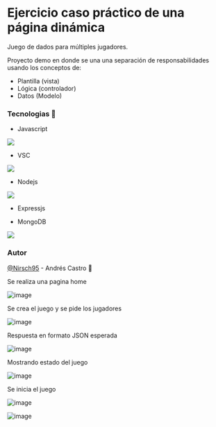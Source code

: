 # Ejercicio caso práctico de una página dinámica

Juego de dados para múltiples jugadores.

Proyecto demo en donde se una una separación de responsabilidades usando los conceptos de:

*	Plantilla (vista)
*	Lógica (controlador)
*	Datos (Modelo)

### Tecnologias :wrench:
* Javascript

![](https://cdn.iconscout.com/icon/free/png-256/javascript-2752148-2284965.png)

*	VSC

![](https://code.visualstudio.com/assets/apple-touch-icon.png)

*	Nodejs

![](https://cdn.iconscout.com/icon/free/png-256/node-js-1174925.png)

*	Expressjs

* MongoDB

![](https://terracloudx.com/wp-content/uploads/2020/07/icono-mongo.png)

### Autor
[@Nirsch95](https://github.com/Nirsch95) - Andrés Castro :wolf:

Se realiza una pagina home

![image](https://user-images.githubusercontent.com/37886668/190055300-301ba61e-868e-45ad-bc88-efc3a5a94fa2.png)

Se crea el juego y se pide los jugadores

![image](https://user-images.githubusercontent.com/37886668/190055394-a95e5d54-3383-407a-bfd4-26256e3aad88.png)

Respuesta en formato JSON esperada

![image](https://user-images.githubusercontent.com/37886668/190055498-e1601cd9-b18e-479a-a58c-b424c03b1d2a.png)

Mostrando estado del juego

![image](https://user-images.githubusercontent.com/37886668/190056276-3d0ce578-1df0-45a3-9035-ecd71b3c4e57.png)

Se inicia el juego

![image](https://user-images.githubusercontent.com/37886668/190056537-4617b918-c285-4436-a733-625650e7a948.png)

![image](https://user-images.githubusercontent.com/37886668/190056506-0d460a01-124c-419c-8135-8b812e846921.png)

